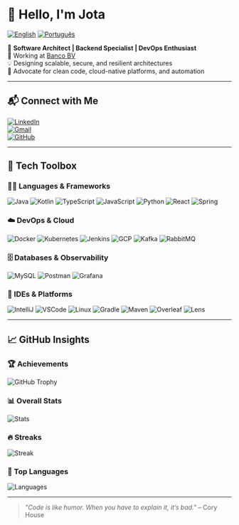 # 👋 Hello, I'm Jota

[![English](https://img.shields.io/badge/lang-en-red.svg)](README.md)
[![Português](https://img.shields.io/badge/lang-pt--br-green.svg)](README.pt-br.md)

🎯 **Software Architect | Backend Specialist | DevOps Enthusiast**  
🏦 Working at [Banco BV](https://www.bancobv.com.br/)  
💡 Designing scalable, secure, and resilient architectures  
🚀 Advocate for clean code, cloud-native platforms, and automation

---

## 📬 Connect with Me

[![LinkedIn](https://img.shields.io/badge/LinkedIn-0A66C2.svg?style=for-the-badge&logo=linkedin&logoColor=white)](https://www.linkedin.com/in/jjjunior)  
[![Gmail](https://img.shields.io/badge/Gmail-EA4335.svg?style=for-the-badge&logo=gmail&logoColor=white)](mailto:jjjunior@gmail.com)  
[![GitHub](https://img.shields.io/badge/GitHub-181717.svg?style=for-the-badge&logo=github&logoColor=white)](https://github.com/jjjunior)

---

## 🧰 Tech Toolbox

### 👨‍💻 Languages & Frameworks
![Java](https://skillicons.dev/icons?i=java) ![Kotlin](https://skillicons.dev/icons?i=kotlin) ![TypeScript](https://skillicons.dev/icons?i=ts) ![JavaScript](https://skillicons.dev/icons?i=js) ![Python](https://skillicons.dev/icons?i=python) ![React](https://skillicons.dev/icons?i=react) ![Spring](https://skillicons.dev/icons?i=spring)

### ☁️ DevOps & Cloud
![Docker](https://skillicons.dev/icons?i=docker) ![Kubernetes](https://skillicons.dev/icons?i=kubernetes) ![Jenkins](https://skillicons.dev/icons?i=jenkins) ![GCP](https://skillicons.dev/icons?i=gcp) ![Kafka](https://skillicons.dev/icons?i=kafka) ![RabbitMQ](https://skillicons.dev/icons?i=rabbitmq)

### 🗄️ Databases & Observability
![MySQL](https://skillicons.dev/icons?i=mysql) ![Postman](https://skillicons.dev/icons?i=postman) ![Grafana](https://skillicons.dev/icons?i=grafana)

### 🧪 IDEs & Platforms
![IntelliJ](https://skillicons.dev/icons?i=idea) ![VSCode](https://skillicons.dev/icons?i=vscode) ![Linux](https://skillicons.dev/icons?i=linux) ![Gradle](https://skillicons.dev/icons?i=gradle) ![Maven](https://skillicons.dev/icons?i=maven) ![Overleaf](https://skillicons.dev/icons?i=latex) ![Lens](https://skillicons.dev/icons?i=kubernetes)

---

## 📈 GitHub Insights

### 🏆 Achievements
![GitHub Trophy](https://github-profile-trophy.vercel.app/?username=jjjunior&&show=reviews,discussions_started,discussions_answered,prs_merged,prs_merged_percentage&theme=darkhub&column=6&margin-w=10&margin-h=10)

### 📊 Overall Stats
![Stats](https://github-readme-stats.vercel.app/api?username=jjjunior&count_private=true&show_icons=true&theme=darkhub)

### 🔥 Streaks
![Streak](https://streak-stats.demolab.com/?user=jjjunior&theme=darkhub)

### 💬 Top Languages
![Languages](https://github-readme-stats.vercel.app/api/top-langs/?username=jjjunior&layout=compact&langs_count=10&theme=darkhub)

---

> *"Code is like humor. When you have to explain it, it’s bad."* – Cory House
